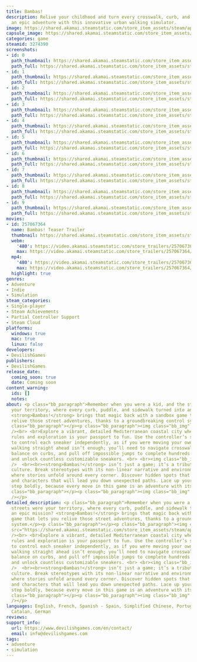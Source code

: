 ```yaml
---
title: Bambas!
description: Relive your childhood and turn every crosswalk, curb, and puddle into
  an epic adventure with this innovative urban walking simulator.
image: https://shared.akamai.steamstatic.com/store_item_assets/steam/apps/3274390/header.jpg?t=1733828461
capsule_image: https://shared.akamai.steamstatic.com/store_item_assets/steam/apps/3274390/adf13203c96d06b9596e2a301d6fc03575f05974/capsule_231x87.jpg?t=1733828461
categories: game
steamid: 3274390
screenshots:
- id: 0
  path_thumbnail: https://shared.akamai.steamstatic.com/store_item_assets/steam/apps/3274390/ss_53a085acee93cd1ec4a241b6c341cbab809abf4f.600x338.jpg?t=1733828461
  path_full: https://shared.akamai.steamstatic.com/store_item_assets/steam/apps/3274390/ss_53a085acee93cd1ec4a241b6c341cbab809abf4f.1920x1080.jpg?t=1733828461
- id: 1
  path_thumbnail: https://shared.akamai.steamstatic.com/store_item_assets/steam/apps/3274390/ss_699735b5ec1a250c88939b57719be13b8258049d.600x338.jpg?t=1733828461
  path_full: https://shared.akamai.steamstatic.com/store_item_assets/steam/apps/3274390/ss_699735b5ec1a250c88939b57719be13b8258049d.1920x1080.jpg?t=1733828461
- id: 2
  path_thumbnail: https://shared.akamai.steamstatic.com/store_item_assets/steam/apps/3274390/ss_0eb09e1818d39a3c245a105aab1671c158a9f4c0.600x338.jpg?t=1733828461
  path_full: https://shared.akamai.steamstatic.com/store_item_assets/steam/apps/3274390/ss_0eb09e1818d39a3c245a105aab1671c158a9f4c0.1920x1080.jpg?t=1733828461
- id: 3
  path_thumbnail: https://shared.akamai.steamstatic.com/store_item_assets/steam/apps/3274390/ss_e43d170e0699220060e7550db76c36353d879f99.600x338.jpg?t=1733828461
  path_full: https://shared.akamai.steamstatic.com/store_item_assets/steam/apps/3274390/ss_e43d170e0699220060e7550db76c36353d879f99.1920x1080.jpg?t=1733828461
- id: 4
  path_thumbnail: https://shared.akamai.steamstatic.com/store_item_assets/steam/apps/3274390/ss_e77fb247e2ebbbd0236c8c9c49d1af0b10ba636d.600x338.jpg?t=1733828461
  path_full: https://shared.akamai.steamstatic.com/store_item_assets/steam/apps/3274390/ss_e77fb247e2ebbbd0236c8c9c49d1af0b10ba636d.1920x1080.jpg?t=1733828461
- id: 5
  path_thumbnail: https://shared.akamai.steamstatic.com/store_item_assets/steam/apps/3274390/ss_a307ee66d571a9edadfa34556790e09a9d9801fb.600x338.jpg?t=1733828461
  path_full: https://shared.akamai.steamstatic.com/store_item_assets/steam/apps/3274390/ss_a307ee66d571a9edadfa34556790e09a9d9801fb.1920x1080.jpg?t=1733828461
- id: 6
  path_thumbnail: https://shared.akamai.steamstatic.com/store_item_assets/steam/apps/3274390/ss_446d76131acf99530194b37f1eaf24a84f3e6105.600x338.jpg?t=1733828461
  path_full: https://shared.akamai.steamstatic.com/store_item_assets/steam/apps/3274390/ss_446d76131acf99530194b37f1eaf24a84f3e6105.1920x1080.jpg?t=1733828461
- id: 7
  path_thumbnail: https://shared.akamai.steamstatic.com/store_item_assets/steam/apps/3274390/ss_8be064cda437ab791b49d2a936995a27990856d1.600x338.jpg?t=1733828461
  path_full: https://shared.akamai.steamstatic.com/store_item_assets/steam/apps/3274390/ss_8be064cda437ab791b49d2a936995a27990856d1.1920x1080.jpg?t=1733828461
- id: 8
  path_thumbnail: https://shared.akamai.steamstatic.com/store_item_assets/steam/apps/3274390/ss_7cb0d969719c1dd2d114f1037e9c7bbab5e1bdaf.600x338.jpg?t=1733828461
  path_full: https://shared.akamai.steamstatic.com/store_item_assets/steam/apps/3274390/ss_7cb0d969719c1dd2d114f1037e9c7bbab5e1bdaf.1920x1080.jpg?t=1733828461
- id: 9
  path_thumbnail: https://shared.akamai.steamstatic.com/store_item_assets/steam/apps/3274390/ss_511860276c6f43ded874026e55d053d357fbf130.600x338.jpg?t=1733828461
  path_full: https://shared.akamai.steamstatic.com/store_item_assets/steam/apps/3274390/ss_511860276c6f43ded874026e55d053d357fbf130.1920x1080.jpg?t=1733828461
movies:
- id: 257067364
  name: Bambas! Teaser Trailer
  thumbnail: https://shared.akamai.steamstatic.com/store_item_assets/steam/apps/257067364/8e2a93d544f007e058632022cdee0574455030eb/movie_600x337.jpg?t=1730190984
  webm:
    '480': https://video.akamai.steamstatic.com/store_trailers/257067364/movie480_vp9.webm?t=1730190984
    max: https://video.akamai.steamstatic.com/store_trailers/257067364/movie_max_vp9.webm?t=1730190984
  mp4:
    '480': https://video.akamai.steamstatic.com/store_trailers/257067364/movie480.mp4?t=1730190984
    max: https://video.akamai.steamstatic.com/store_trailers/257067364/movie_max.mp4?t=1730190984
  highlight: true
genres:
- Adventure
- Indie
- Simulation
steam_categories:
- Single-player
- Steam Achievements
- Partial Controller Support
- Steam Cloud
platforms:
  windows: true
  mac: true
  linux: false
developers:
- DevilishGames
publishers:
- DevilishGames
release_date:
  coming_soon: true
  date: Coming soon
content_warning:
  ids: []
  notes:
about: <p class="bb_paragraph">Remember when you were a kid, and the streets were
  your territory, where every curb, puddle, and sidewalk turned into an epic mission?
  <strong>Bambas!</strong> brings that magic back with a sandbox game that lets you
  relive those street adventures, thanks to a groundbreaking control system.</p><p
  class="bb_paragraph"></p><p class="bb_paragraph"><img class="bb_img" src="https://shared.akamai.steamstatic.com/store_item_assets/steam/apps/3274390/extras/bambas2.gif?t=1733828461"
  /><br> <br>Explore a vibrant, detailed Mediterranean coastal city where creativity
  rules and exploration is your passport to fun. Use the controller’s sticks and triggers
  to control each sneaker independently, as if you were moving your own feet. Here,
  walking straight ahead isn’t enough; you’ll need to navigate crosswalks, kick cans,
  balance on curbs, and pull off impossible jumps to complete hundreds of challenges
  and unlock countless customizable sneakers. <br> <br><img class="bb_img" src="https://shared.akamai.steamstatic.com/store_item_assets/steam/apps/3274390/extras/bambas1.gif?t=1733828461"
  />  <br><br><strong>Bambas!</strong> isn’t just a game; it’s a tribute to urban
  culture. Break stereotypes with its non-linear narrative and environmental storytelling,
  where stories unfold around every corner. Discover hidden spots that hold secrets
  and characters that will lead you down unexpected paths. Lace up your kicks and
  step boldly, because every move in this game is an adventure with its own style.</p><p
  class="bb_paragraph"></p><p class="bb_paragraph"><img class="bb_img" src="https://shared.akamai.steamstatic.com/store_item_assets/steam/apps/3274390/extras/logos_eu_shop.png?t=1733828461"
  /></p>
detailed_description: <p class="bb_paragraph">Remember when you were a kid, and the
  streets were your territory, where every curb, puddle, and sidewalk turned into
  an epic mission? <strong>Bambas!</strong> brings that magic back with a sandbox
  game that lets you relive those street adventures, thanks to a groundbreaking control
  system.</p><p class="bb_paragraph"></p><p class="bb_paragraph"><img class="bb_img"
  src="https://shared.akamai.steamstatic.com/store_item_assets/steam/apps/3274390/extras/bambas2.gif?t=1733828461"
  /><br> <br>Explore a vibrant, detailed Mediterranean coastal city where creativity
  rules and exploration is your passport to fun. Use the controller’s sticks and triggers
  to control each sneaker independently, as if you were moving your own feet. Here,
  walking straight ahead isn’t enough; you’ll need to navigate crosswalks, kick cans,
  balance on curbs, and pull off impossible jumps to complete hundreds of challenges
  and unlock countless customizable sneakers. <br> <br><img class="bb_img" src="https://shared.akamai.steamstatic.com/store_item_assets/steam/apps/3274390/extras/bambas1.gif?t=1733828461"
  />  <br><br><strong>Bambas!</strong> isn’t just a game; it’s a tribute to urban
  culture. Break stereotypes with its non-linear narrative and environmental storytelling,
  where stories unfold around every corner. Discover hidden spots that hold secrets
  and characters that will lead you down unexpected paths. Lace up your kicks and
  step boldly, because every move in this game is an adventure with its own style.</p><p
  class="bb_paragraph"></p><p class="bb_paragraph"><img class="bb_img" src="https://shared.akamai.steamstatic.com/store_item_assets/steam/apps/3274390/extras/logos_eu_shop.png?t=1733828461"
  /></p>
languages: English, French, Spanish - Spain, Simplified Chinese, Portuguese - Portugal,
  Catalan, German
reviews:
support_info:
  url: https://www.devilishgames.com/en/contact/
  email: info@devilishgames.com
tags:
- adventure
- simulation
---
```


